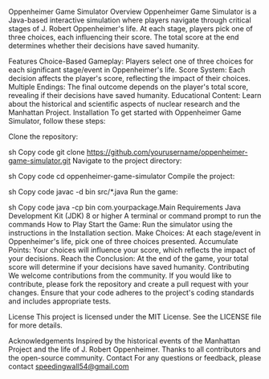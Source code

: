 Oppenheimer Game Simulator
Overview
Oppenheimer Game Simulator is a Java-based interactive simulation where players navigate through critical stages of J. Robert Oppenheimer's life. At each stage, players pick one of three choices, each influencing their score. The total score at the end determines whether their decisions have saved humanity.

Features
Choice-Based Gameplay: Players select one of three choices for each significant stage/event in Oppenheimer's life.
Score System: Each decision affects the player's score, reflecting the impact of their choices.
Multiple Endings: The final outcome depends on the player's total score, revealing if their decisions have saved humanity.
Educational Content: Learn about the historical and scientific aspects of nuclear research and the Manhattan Project.
Installation
To get started with Oppenheimer Game Simulator, follow these steps:

Clone the repository:

sh
Copy code
git clone https://github.com/yourusername/oppenheimer-game-simulator.git
Navigate to the project directory:

sh
Copy code
cd oppenheimer-game-simulator
Compile the project:

sh
Copy code
javac -d bin src/*.java
Run the game:

sh
Copy code
java -cp bin com.yourpackage.Main
Requirements
Java Development Kit (JDK) 8 or higher
A terminal or command prompt to run the commands
How to Play
Start the Game: Run the simulator using the instructions in the Installation section.
Make Choices: At each stage/event in Oppenheimer's life, pick one of three choices presented.
Accumulate Points: Your choices will influence your score, which reflects the impact of your decisions.
Reach the Conclusion: At the end of the game, your total score will determine if your decisions have saved humanity.
Contributing
We welcome contributions from the community. If you would like to contribute, please fork the repository and create a pull request with your changes. Ensure that your code adheres to the project's coding standards and includes appropriate tests.

License
This project is licensed under the MIT License. See the LICENSE file for more details.

Acknowledgements
Inspired by the historical events of the Manhattan Project and the life of J. Robert Oppenheimer.
Thanks to all contributors and the open-source community.
Contact
For any questions or feedback, please contact speedingwall54@gmail.com

